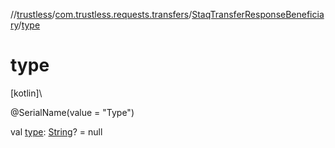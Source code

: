 //[trustless](../../../index.md)/[com.trustless.requests.transfers](../index.md)/[StaqTransferResponseBeneficiary](index.md)/[type](type.md)

# type

[kotlin]\

@SerialName(value = &quot;Type&quot;)

val [type](type.md): [String](https://kotlinlang.org/api/latest/jvm/stdlib/kotlin/-string/index.html)? = null
